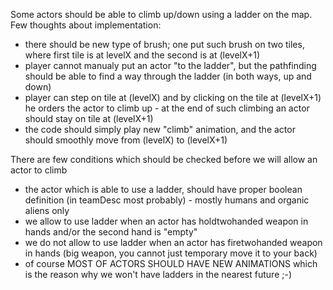 Some actors should be able to climb up/down using a ladder on the map.
Few thoughts about implementation:

- there should be new type of brush; one put such brush on two tiles,
  where first tile is at levelX and the second is at (levelX+1)
- player cannot manualy put an actor "to the ladder", but the
  pathfinding should be able to find a way through the ladder (in both
  ways, up and down)
- player can step on tile at (levelX) and by clicking on the tile at
  (levelX+1) he orders the actor to climb up - at the end of such
  climbing an actor should stay on tile at (levelX+1)
- the code should simply play new "climb" animation, and the actor
  should smoothly move from (levelX) to (levelX+1)

There are few conditions which should be checked before we will allow an
actor to climb

- the actor which is able to use a ladder, should have proper boolean
  definition (in teamDesc most probably) - mostly humans and organic
  aliens only
- we allow to use ladder when an actor has holdtwohanded weapon in hands
  and/or the second hand is "empty"
- we do not allow to use ladder when an actor has firetwohanded weapon
  in hands (big weapon, you cannot just temporary move it to your back)
- of course MOST OF ACTORS SHOULD HAVE NEW ANIMATIONS which is the
  reason why we won't have ladders in the nearest future ;-)